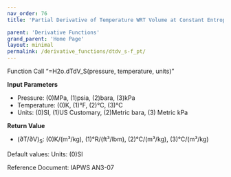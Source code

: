 ```yaml
---
nav_order: 76
title: 'Partial Derivative of Temperature WRT Volume at Constant Entropy f(P, T)'

parent: 'Derivative Functions'
grand_parent: 'Home Page'
layout: minimal
permalink: /derivative_functions/dtdv_s-f_pt/
---
```


Function Call “=H2o.dTdV\_S(pressure, temperature, units)”

**Input Parameters**

- Pressure: (0)MPa, (1)psia, (2)bara, (3)kPa
- Temperature: (0)K, (1)°F, (2)°C, (3)°C
- Units: (0)SI, (1)US Customary, (2)Metric bara, (3) Metric kPa

**Return Value**

- (∂T/∂V)<sub>S</sub>: (0)K/(m³/kg), (1)°R/(ft³/lbm), (2)°C/(m³/kg), (3)°C/(m³/kg)

Default values: Units: (0)SI

Reference Document: IAPWS AN3-07